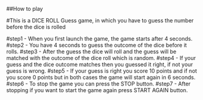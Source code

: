 ##How to play

#This is a DICE ROLL Guess game, in which you have to guess the number before the dice is rolled

#step1 - When you first launch the game, the game starts after 4 seconds.
#step2 - You have 4 seconds to guess the outcome of the dice before it rolls.
#step3 - After the guess the dice will roll and the guess will be matched with the outcome of the dice roll which is random.
#step4 - If your guess and the dice outcome matches then you guessed it right, if not your guess is wrong.
#step5 - If your guess is right you score 10 points and if not you score 0 points but in both cases the game will start again in 6 seconds.
#step6 - To stop the game you can press the STOP button.
#step7 - After stopping if you want to start the game again press START AGAIN button.  